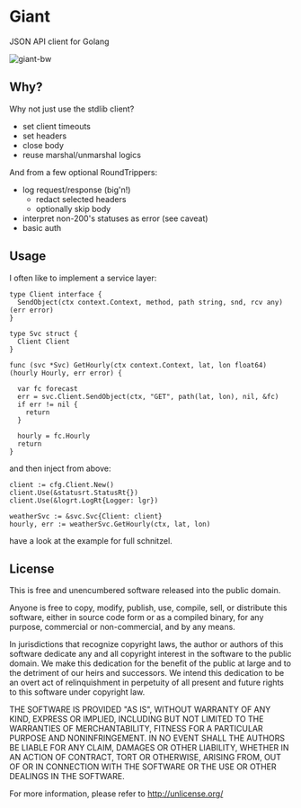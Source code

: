 
# Giant

JSON API client for Golang

![giant-bw](https://github.com/clarktrimble/giant/assets/5055161/b8cdd603-1d7f-47f4-957f-994aa1648050)

## Why?

Why not just use the stdlib client?

 - set client timeouts
 - set headers
 - close body
 - reuse marshal/unmarshal logics

And from a few optional RoundTrippers:

 - log request/response (big'n!)
   - redact selected headers
   - optionally skip body
 - interpret non-200's statuses as error (see caveat)
 - basic auth

## Usage

I often like to implement a service layer:

    type Client interface {
      SendObject(ctx context.Context, method, path string, snd, rcv any) (err error)
    }

    type Svc struct {
      Client Client
    }

    func (svc *Svc) GetHourly(ctx context.Context, lat, lon float64) (hourly Hourly, err error) {

      var fc forecast
      err = svc.Client.SendObject(ctx, "GET", path(lat, lon), nil, &fc)
      if err != nil {
        return
      }

      hourly = fc.Hourly
      return
    }

and then inject from above:

    client := cfg.Client.New()
    client.Use(&statusrt.StatusRt{})
    client.Use(&logrt.LogRt{Logger: lgr})

    weatherSvc := &svc.Svc{Client: client}
    hourly, err := weatherSvc.GetHourly(ctx, lat, lon)

have a look at the example for full schnitzel.

## License

This is free and unencumbered software released into the public domain.

Anyone is free to copy, modify, publish, use, compile, sell, or
distribute this software, either in source code form or as a compiled
binary, for any purpose, commercial or non-commercial, and by any
means.

In jurisdictions that recognize copyright laws, the author or authors
of this software dedicate any and all copyright interest in the
software to the public domain. We make this dedication for the benefit
of the public at large and to the detriment of our heirs and
successors. We intend this dedication to be an overt act of
relinquishment in perpetuity of all present and future rights to this
software under copyright law.

THE SOFTWARE IS PROVIDED "AS IS", WITHOUT WARRANTY OF ANY KIND,
EXPRESS OR IMPLIED, INCLUDING BUT NOT LIMITED TO THE WARRANTIES OF
MERCHANTABILITY, FITNESS FOR A PARTICULAR PURPOSE AND NONINFRINGEMENT.
IN NO EVENT SHALL THE AUTHORS BE LIABLE FOR ANY CLAIM, DAMAGES OR
OTHER LIABILITY, WHETHER IN AN ACTION OF CONTRACT, TORT OR OTHERWISE,
ARISING FROM, OUT OF OR IN CONNECTION WITH THE SOFTWARE OR THE USE OR
OTHER DEALINGS IN THE SOFTWARE.

For more information, please refer to <http://unlicense.org/>
